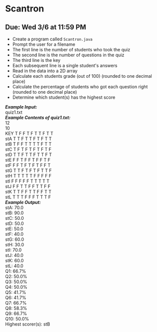 # Scantron

## Due: Wed 3/6 at 11:59 PM

- Create a program called `Scantron.java`
- Prompt the user for a filename
- The first line is the number of students who took the quiz
- The second line is the number of questions in the quiz
- The third line is the key
- Each subsequent line is a single student's answers
- Read in the data into a 2D array
- Calculate each students grade (out of 100) (rounded to one decimal place)
- Calculate the percentage of students who got each question right (rounded to one decimal place)
- Determine which student(s) has the highest score

***Example Input:***\
quiz1.txt\
***Example Contents of quiz1.txt:***\
12\
10\
KEY T F F T F T T F T T\
stA T T F T T F T F T T\
stB T F F T T T T F T T\
stC T F T F T F T F T F\
stD T T F T T F T T F T\
stE F F T F F T F F T F\
stF F F T F T F T F F T\
stG T T F T F T F T T F\
stH T T T T T F F F F F\
stI F F F F F T T T T T\
stJ F F T T F F T T F F\
stK T T F F T T F F T T\
stL T T T F F F T T T F\
***Example Output:***\
stA: 70.0\
stB: 90.0\
stC: 50.0\
stD: 50.0\
stE: 50.0\
stF: 40.0\
stG: 60.0\
stH: 30.0\
stI: 70.0\
stJ: 40.0\
stK: 60.0\
stL: 40.0\
Q1: 66.7%\
Q2: 50.0%\
Q3: 50.0%\
Q4: 50.0%\
Q5: 41.7%\
Q6: 41.7%\
Q7: 66.7%\
Q8: 58.3%\
Q9: 66.7%\
Q10: 50.0%\
Highest scorer(s): stB
